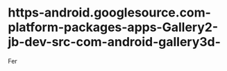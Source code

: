 # https-android.googlesource.com-platform-packages-apps-Gallery2-jb-dev-src-com-android-gallery3d-
Fer

